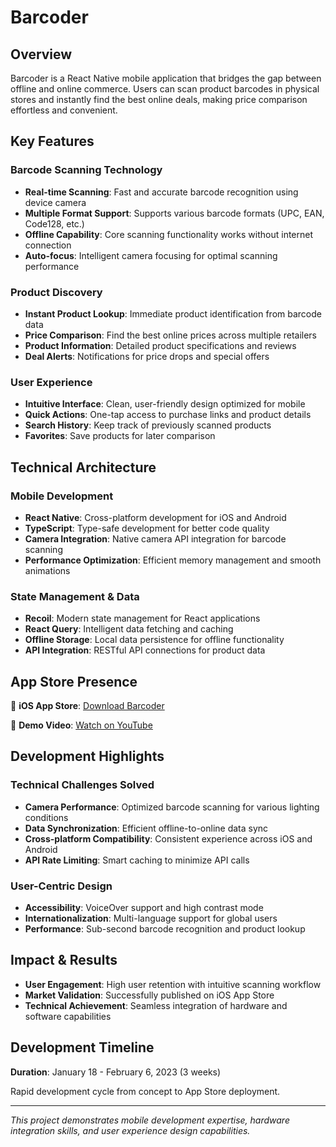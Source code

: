 # Barcoder

## Overview

Barcoder is a React Native mobile application that bridges the gap between offline and online commerce. Users can scan product barcodes in physical stores and instantly find the best online deals, making price comparison effortless and convenient.

## Key Features

### Barcode Scanning Technology

- **Real-time Scanning**: Fast and accurate barcode recognition using device camera
- **Multiple Format Support**: Supports various barcode formats (UPC, EAN, Code128, etc.)
- **Offline Capability**: Core scanning functionality works without internet connection
- **Auto-focus**: Intelligent camera focusing for optimal scanning performance

### Product Discovery

- **Instant Product Lookup**: Immediate product identification from barcode data
- **Price Comparison**: Find the best online prices across multiple retailers
- **Product Information**: Detailed product specifications and reviews
- **Deal Alerts**: Notifications for price drops and special offers

### User Experience

- **Intuitive Interface**: Clean, user-friendly design optimized for mobile
- **Quick Actions**: One-tap access to purchase links and product details
- **Search History**: Keep track of previously scanned products
- **Favorites**: Save products for later comparison

## Technical Architecture

### Mobile Development

- **React Native**: Cross-platform development for iOS and Android
- **TypeScript**: Type-safe development for better code quality
- **Camera Integration**: Native camera API integration for barcode scanning
- **Performance Optimization**: Efficient memory management and smooth animations

### State Management & Data

- **Recoil**: Modern state management for React applications
- **React Query**: Intelligent data fetching and caching
- **Offline Storage**: Local data persistence for offline functionality
- **API Integration**: RESTful API connections for product data

## App Store Presence

📱 **iOS App Store**: [Download Barcoder](https://apps.apple.com/hk/app/바코더-barcoder/id1667796829)

🎥 **Demo Video**: [Watch on YouTube](https://youtu.be/ordkU8CMEoc)

## Development Highlights

### Technical Challenges Solved

- **Camera Performance**: Optimized barcode scanning for various lighting conditions
- **Data Synchronization**: Efficient offline-to-online data sync
- **Cross-platform Compatibility**: Consistent experience across iOS and Android
- **API Rate Limiting**: Smart caching to minimize API calls

### User-Centric Design

- **Accessibility**: VoiceOver support and high contrast mode
- **Internationalization**: Multi-language support for global users
- **Performance**: Sub-second barcode recognition and product lookup

## Impact & Results

- **User Engagement**: High user retention with intuitive scanning workflow
- **Market Validation**: Successfully published on iOS App Store
- **Technical Achievement**: Seamless integration of hardware and software capabilities

## Development Timeline

**Duration**: January 18 - February 6, 2023 (3 weeks)

Rapid development cycle from concept to App Store deployment.

---

_This project demonstrates mobile development expertise, hardware integration skills, and user experience design capabilities._
